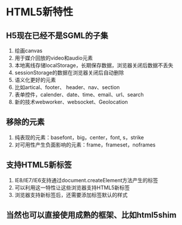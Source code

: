 # HTML5新特性
## H5现在已经不是SGML的子集
1. 绘画canvas
2. 用于媒介回放的video和audio元素
3. 本地离线存储localStorage，长期保存数据，浏览器关闭后数据不丢失
4. sessionStorage的数据在浏览器关闭后自动删除
5. 语义化更好的元素
6. 比如artical、footer、 header、nav、section
7. 表单控件，calender、date、time、email、url、search
8. 新的技术webworker、websocket、Geolocation

## 移除的元素
1. 纯表现的元素：basefont，big，center，font, s，strike
2. 对可用性产生负面影响的元素：frame，frameset，noframes


## 支持HTML5新标签
1. IE8/IE7/IE6支持通过document.createElement方法产生的标签
2. 可以利用这一特性让这些浏览器支持HTML5新标签
3. 浏览器支持新标签后，还需要添加标签默认的样式

## 当然也可以直接使用成熟的框架、比如html5shim